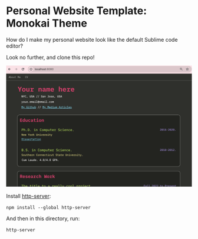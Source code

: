 # Personal Website Template: Monokai Theme

How do I make my personal website look like the default Sublime code editor?

Look no further, and clone this repo! 


![How it looks like:](img/demo2.png)


Install [http-server](https://www.npmjs.com/package/http-server):

```
npm install --global http-server
```

And then in this directory, run:
```
http-server
```


